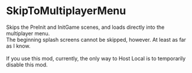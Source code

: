 # SkipToMultiplayerMenu
Skips the PreInit and InitGame scenes, and loads directly into the multiplayer menu.<br>
The beginning splash screens cannot be skipped, however. At least as far as I know.<br><br>
If you use this mod, currently, the only way to Host Local is to temporarily disable this mod.